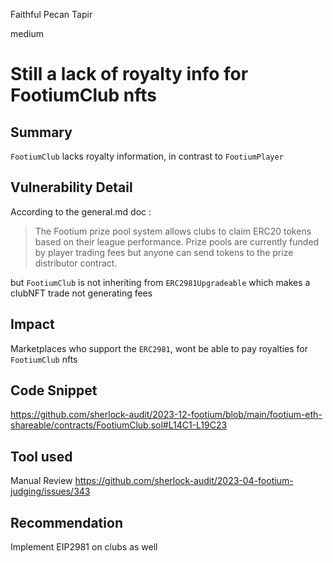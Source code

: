 Faithful Pecan Tapir

medium

# Still a lack of royalty info for FootiumClub nfts

## Summary

`FootiumClub` lacks royalty information, in contrast to `FootiumPlayer`

## Vulnerability Detail
According to the general.md doc  : 

> The Footium prize pool system allows clubs to claim ERC20 tokens based on their league performance. Prize pools are currently funded by player trading fees but anyone can send tokens to the prize distributor contract.

but `FootiumClub` is not inheriting from `ERC2981Upgradeable` which makes a clubNFT trade not generating fees

## Impact

Marketplaces who support the `ERC2981`, wont be able to pay royalties for `FootiumClub` nfts

## Code Snippet
https://github.com/sherlock-audit/2023-12-footium/blob/main/footium-eth-shareable/contracts/FootiumClub.sol#L14C1-L19C23

## Tool used

Manual Review
https://github.com/sherlock-audit/2023-04-footium-judging/issues/343

## Recommendation
Implement EIP2981 on clubs as well